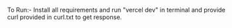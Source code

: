 To Run:-
Install all requirements
and run "vercel dev" in terminal
and provide curl provided in curl.txt to get response.
